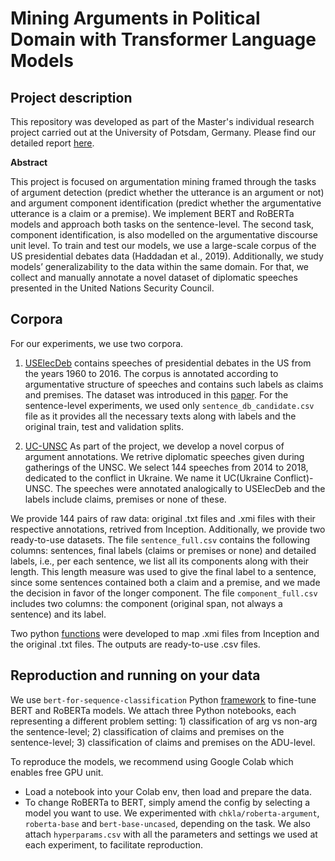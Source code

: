 # Mining Arguments in Political Domain with Transformer Language Models 

## Project description 

This repository was developed as part of the Master's individual research project carried out at the University of Potsdam, Germany. Please find our detailed report [here](https://github.com/a-moi/political-argument-mining/blob/main/IM-final.pdf). 

**Abstract**


This project is focused on argumentation
mining framed through the tasks of argument
detection (predict whether the utterance
is an argument or not) and argument
component identification (predict whether
the argumentative utterance is a claim or
a premise). We implement BERT and
RoBERTa models and approach both tasks
on the sentence-level. The second task,
component identification, is also modelled
on the argumentative discourse unit level.
To train and test our models, we use a
large-scale corpus of the US presidential
debates data (Haddadan et al., 2019). Additionally,
we study models’ generalizability
to the data within the same domain.
For that, we collect and manually annotate
a novel dataset of diplomatic speeches
presented in the United Nations Security
Council.


## Corpora 

For our experiments, we use two corpora. 

1. [USElecDeb](https://github.com/a-moi/political-argument-mining/tree/main/ElecDeb60To16) contains speeches of presidential debates in the US from the years 1960 to 2016. The corpus is annotated according to argumentative structure of speeches and contains such labels as claims and premises. The dataset was introduced in this [paper](https://aclanthology.org/P19-1463/). For the sentence-level experiments, we used only `sentence_db_candidate.csv` file as it provides all the necessary texts along with labels and the original train, test and validation splits. 

2. [UC-UNSC](https://github.com/a-moi/political-argument-mining/tree/main/UC-UNSC) As part of the project, we develop a novel corpus of argument annotations. We retrive diplomatic speeches given during gatherings of the UNSC. We select 144 speeches from 2014 to 2018, dedicated to the conflict in Ukraine. We name it UC(Ukraine Conflict)-UNSC. The speeches were annotated analogically to USElecDeb and the labels include claims, premises or none of these. 

We provide 144 pairs of raw data: original .txt files and .xmi files with their respective annotations, retrived from Inception. Additionally, we provide two ready-to-use datasets. The file `sentence_full.csv` contains the following columns: sentences, final labels (claims or premises or none) and detailed labels, i.e., per each sentence, we list all its components along with their length. This length measure was used to give the final label to a sentence, since some sentences contained both a claim and a premise, and we made the decision in favor of the longer component. The file `component_full.csv` includes two columns: the component (original span, not always a sentence) and its label. 

Two python [functions](https://github.com/a-moi/political-argument-mining/blob/main/annotation2df.py) were developed to map .xmi files from Inception and the original .txt files. The outputs are ready-to-use .csv files. 

## Reproduction and running on your data 

We use `bert-for-sequence-classification` Python [framework](https://pypi.org/project/bert-for-sequence-classification/) to fine-tune BERT and RoBERTa models. We attach three Python notebooks, each representing a different problem setting: 1) classification of arg vs non-arg the sentence-level; 2) classification of claims and premises on the sentence-level; 3) classification of claims and premises on the ADU-level. 

To reproduce the models, we recommend using Google Colab which enables free GPU unit. 
- Load a notebook into your Colab env, then load and prepare the data.
- To change RoBERTa to BERT, simply amend the config by selecting a model you want to use. We experimented with `chkla/roberta-argument`, `roberta-base` and `bert-base-uncased`, depending on the task. We also attach `hyperparams.csv` with all the parameters and settings we used at each experiment, to facilitate reproduction. 
